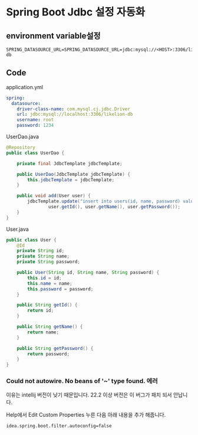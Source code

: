 # Spring Boot Jdbc 설정 자동화


## environment variable설정

```
SPRING_DATASOURCE_URL=SPRING_DATASOURCE_URL=jdbc:mysql://<HOST>:3306/likelion-db
```

## Code

application.yml

```yaml
spring:
  datasource:
    driver-class-name: com.mysql.cj.jdbc.Driver
    url: jdbc:mysql://localhost:3306/likelion-db
    username: root
    password: 1234
```

UserDao.java

```java
@Repository
public class UserDao {

    private final JdbcTemplate jdbcTemplate;

    public UserDao(JdbcTemplate jdbcTemplate) {
        this.jdbcTemplate = jdbcTemplate;
    }

    public void add(User user) {
        jdbcTemplate.update("insert into users(id, name, password) values(?, ?, ?);",
                user.getId(), user.getName(), user.getPassword());
    }
}
```

User.java

```java
public class User {
    @Id
    private String id;
    private String name;
    private String password;

    public User(String id, String name, String password) {
        this.id = id;
        this.name = name;
        this.password = password;
    }

    public String getId() {
        return id;
    }

    public String getName() {
        return name;
    }

    public String getPassword() {
        return password;
    }
}
```


### Could not autowire. No beans of '~' type found. 에러

이유는 intellij 버전이 낮기 때문입니다. 22.2 이상 버전은 이 버그가 패치 되서 안납니다.

Help에서 Edit Custom Properties 누른 다음 아래 내용을 추가 해줍니다.

```
idea.spring.boot.filter.autoconfig=false
```